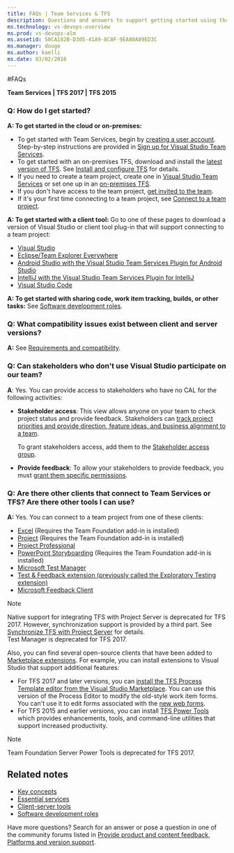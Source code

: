 ```yaml
---
title: FAQs | Team Services & TFS
description: Questions and answers to support getting started using the hosted cloud offering of Visual Studio Team Services (VSTS) or on-premises Team Foundation Server (TFS)  
ms.technology: vs-devops-overview 
ms.prod: vs-devops-alm
ms.assetid: 50CA182B-D305-41A9-8C8F-9EA80A89ED3C
ms.manager: douge
ms.author: kaelli
ms.date: 03/02/2016
---
```


#FAQs

**Team Services | TFS 2017 | TFS 2015**
 
### Q: How do I get started?  
**A: To get started in the cloud or on-premises:** 
- To get started with Team Services, begin by [creating a user account](https://www.visualstudio.com/team-services/). Step-by-step instructions are provided in [Sign up for Visual Studio Team Services](accounts/create-account-msa-or-work-student.md).  
- To get started with an on-premises TFS, download and install the [latest version of TFS](https://www.visualstudio.com/downloads/). See [Install and configure TFS](./tfs-server/install/get-started.md) for details.  
- If you need to create a team project, create one in [Visual Studio Team Services](accounts/set-up-vs.md) or set one up in an [on-premises TFS](accounts/create-team-project.md).   
- If you don't have access to the team project, [get invited to the team](work/scale/multiple-teams.md#add-team-members).  
- If it's your first time connecting to a team project, see [Connect to a team project](connect/connect-team-projects.md).  

**A: To get started with a client tool:** 
Go to one of these pages to download a version of Visual Studio or client tool plug-in that will support connecting to a team project: 
- [Visual Studio](https://www.visualstudio.com/downloads/) 
- [Eclipse/Team Explorer Everywhere](http://java.visualstudio.com/Docs/tools/eclipse)  
- [Android Studio with the Visual Studio Team Services Plugin for Android Studio](http://java.visualstudio.com/Docs/tools/androidstudio)
- [IntelliJ with the Visual Studio Team Services Plugin for IntelliJ](http://java.visualstudio.com/Docs/tools/intellij) 
- [Visual Studio Code](http://java.visualstudio.com/Docs/tools/vscode)

**A: To get started with sharing code, work item tracking, builds, or other tasks:** 
See [Software development roles](roles.md).  

### Q: What compatibility issues exist between client and server versions?  
 **A:** See [Requirements and compatibility](accounts/requirements.md).  
 
### Q: Can stakeholders who don't use Visual Studio participate on our team?  
 **A**: Yes. You can provide access to stakeholders who have no CAL for the following activities:  
  
-   **Stakeholder access**: This view allows anyone on your team to check project status and provide feedback. Stakeholders can [track project priorities and provide direction, feature ideas, and business alignment to a team](quickstart/get-started-stakeholder.md).  
  
     To grant stakeholders access, add them to the [Stakeholder access group](security/change-access-levels.md).  
  
-   **Provide feedback**: To allow your stakeholders to provide feedback, you must [grant them specific permissions](work/connect/give-permissions-feedback.md).  
  

### Q: Are there other clients that connect to Team Services or TFS? Are there other tools I can use?  
**A:** Yes. You can connect to a team project from one of these clients:  
- [Excel](work/office/bulk-add-modify-work-items-excel.md) (Requires the Team Foundation add-in is installed)  
- [Project](work/office/create-your-backlog-tasks-using-project.md)  (Requires the Team Foundation add-in is installed)  
- [Project Professional](work/tfs-ps-sync/synchronize-tfs-project-server.md)   
- [PowerPoint Storyboarding](work/office/storyboard-your-ideas-using-powerpoint.md) (Requires the Team Foundation add-in is installed)  
- [Microsoft Test Manager](https://msdn.microsoft.com/library/jj635157.aspx)  
- [Test & Feedback extension (previously called the Exploratory Testing extension)](manual-test/stakeholder/provide-stakeholder-feedback.md)
- [Microsoft Feedback Client](work/connect/give-feedback.md)  

>[!NOTE]  
>Native support for integrating TFS with Project Server is deprecated for TFS 2017. However, synchronization support is provided by a third part. See [Synchronize TFS with Project Server](work/office/sync-ps-tfs.md) for details.  
>Test Manager is deprecated for TFS 2017.   

Also, you can find several open-source clients that have been added to [Marketplace extensions](https://marketplace.visualstudio.com). For example, you can install extensions to Visual Studio that support additional features:  
- For TFS 2017 and later versions, you can [install the TFS Process Template editor from the Visual Studio Marketplace](https://marketplace.visualstudio.com/items?itemName=KarthikBalasubramanianMSFT.TFSProcessTemplateEditor). You can use this version of the Process Editor to modify the old-style work item forms. You can't use it to edit forms associated with the [new web forms](work/process/new-work-item-experience.md). 
- For TFS 2015 and earlier versions, you can install [TFS Power Tools](https://marketplace.visualstudio.com/items?itemName=TFSPowerToolsTeam.MicrosoftVisualStudioTeamFoundationServer2015Power) which provides enhancements, tools, and command-line utilities that support increased productivity.

> [!NOTE]  
> Team Foundation Server Power Tools is deprecated for TFS 2017. 

  
## Related notes 
- [Key concepts](concepts.md)
- [Essential services](services.md)
- [Client-server tools](tools.md)
- [Software development roles](roles.md)


Have more questions? Search for an answer or pose a question in one of the community forums listed in [Provide product and content feedback, Platforms and version support](provide-feedback.md).
